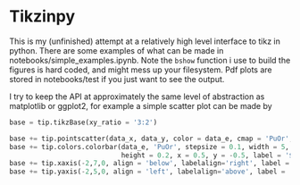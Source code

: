 # Tikzinpy

This is my (unfinished) attempt at a relatively high level interface to tikz 
in python. There are some examples of what can be made in notebooks/simple_examples.ipynb.
Note the `bshow` function i use to build the figures is hard coded, and might mess up 
your filesystem. Pdf plots are stored in notebooks/test if you just want to see the output.

I try to keep the API at approximately the same level of abstraction as matplotlib or ggplot2,
for example a simple scatter plot can be made by

```python
base = tip.tikzBase(xy_ratio = '3:2')

base += tip.pointscatter(data_x, data_y, color = data_e, cmap = 'PuOr', alpha = 1)
base += tip.colors.colorbar(data_e, 'PuOr', stepsize = 0.1, width = 5,
                            height = 0.2, x = 0.5, y = -0.5, label = '$\epsilon$')
base += tip.xaxis(-2,7,0, align = 'below', labelalign='right', label = '$x$')
base += tip.yaxis(-2,5,0, align = 'left', labelalign='above', label = '$y$')
``` 